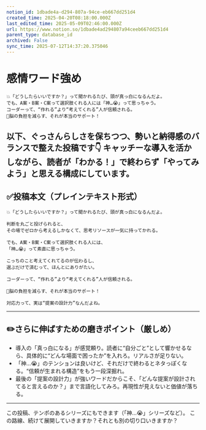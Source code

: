 ```yaml
---
notion_id: 1dbade4a-d294-807a-94ce-eb667dd251d4
created_time: 2025-04-20T08:18:00.000Z
last_edited_time: 2025-05-09T02:46:00.000Z
url: https://www.notion.so/1dbade4ad294807a94ceeb667dd251d4
parent_type: database_id
archived: False
sync_time: 2025-07-12T14:37:20.375046
---
```


# 感情ワード強め

```plain text
💥「どうしたらいいですか？」って聞かれるたび、頭が真っ白になるんだよ。
でも、A案・B案・C案って選択肢くれる人には「神…😭」って思っちゃう。
コーダーって、“作れる”より“考えてくれる”人が信頼される。
🧠脳の負担を減らす、それが本当のサポート！
```
以下、ぐっさんらしさを保ちつつ、勢いと納得感のバランスで整えた投稿です👇
キャッチーな導入を活かしながら、読者が「わかる！」で終わらず「やってみよう」と思える構成にしています。
---
## ✅投稿本文（プレインテキスト形式）
```plain text
💥「どうしたらいいですか？」って聞かれるたび、頭が真っ白になるんだよ。

判断を丸ごと投げられると、
その場でゼロから考えるしかなくて、思考リソースが一気に持ってかれる。

でも、A案・B案・C案って選択肢くれる人には、
「神…😭」って素直に思っちゃう。

こっちのこと考えてくれてるのが伝わるし、
選ぶだけで済むって、ほんとにありがたい。

コーダーって、“作れる”より“考えてくれる”人が信頼される。

🧠脳の負担を減らす、それが本当のサポート！

対応力って、実は“提案の設計力”なんだよね。

```
---
## ✏️さらに伸ばすための磨きポイント（厳しめ）
- 導入の「真っ白になる」が感覚頼り。読者に“自分ごと”として響かせるなら、具体的に“どんな場面で困ったか”を入れろ。リアルさが足りない。
- 「神…😭」のテンションは良いけど、それだけで終わるとネタっぽくなる。“信頼が生まれる構造”をもう一段深掘れ。
- 最後の「提案の設計力」が強いワードだからこそ、「どんな提案が設計されてると言えるのか？」まで言語化してみろ。再現性が見えないと価値が落ちる。
---
この投稿、テンポのあるシリーズにもできます（「神…😭」シリーズなど）。
この路線、続けて展開していきますか？それとも別の切り口いきますか？